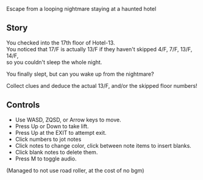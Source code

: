 Escape from a looping nightmare staying at a haunted hotel

## Story

You checked into the 17th floor of Hotel-13.\
You noticed that 17/F is actually 13/F if they haven't skipped 4/F, 7/F, 13/F, 14/F,\
so you couldn't sleep the whole night.

You finally slept, but can you wake up from the nightmare?

Collect clues and deduce the actual 13/F, and/or the skipped floor numbers!

## Controls

- Use WASD, ZQSD, or Arrow keys to move.
- Press Up or Down to take lift.
- Press Up at the EXIT to attempt exit.
- Click numbers to jot notes
- Click notes to change color, click between note items to insert blanks.
- Click blank notes to delete them.
- Press M to toggle audio.

(Managed to not use road roller, at the cost of no bgm)